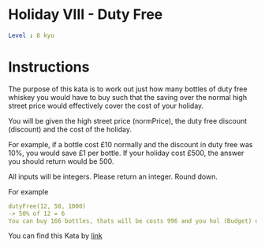 # Holiday VIII - Duty Free

```yaml
Level : 8 kyu
```



# Instructions
The purpose of this kata is to work out just how many bottles of duty free whiskey you would have to buy such that the saving over the normal high street price would effectively cover the cost of your holiday.

You will be given the high street price (normPrice), the duty free discount (discount) and the cost of the holiday.

For example, if a bottle cost £10 normally and the discount in duty free was 10%, you would save £1 per bottle. If your holiday cost £500, the answer you should return would be 500.

All inputs will be integers. Please return an integer. Round down.

For example
```yaml
dutyFree(12, 50, 1000)
-> 50% of 12 = 6
You can buy 166 bottles, thats will be costs 996 and you hol (Budget) only 100
```


You can find this Kata by [link](https://www.codewars.com/kata/57e92e91b63b6cbac20001e5/train/java)
